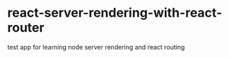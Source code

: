 # react-server-rendering-with-react-router
test app for learning node server rendering and react routing
